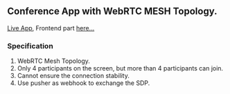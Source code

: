 ## Conference App with WebRTC MESH Topology.
[Live App](https://rizdev-auth-app.vercel.app/), Frontend part [here...](https://github.com/nzrfrz/conference-app-client)


### Specification
1. WebRTC Mesh Topology.
2. Only 4 participants on the screen, but more than 4 participants can join.
3. Cannot ensure the connection stability.
4. Use pusher as webhook to exchange the SDP.